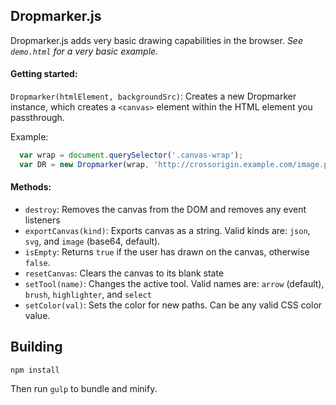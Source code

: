 ## Dropmarker.js

Dropmarker.js adds very basic drawing capabilities in the browser. *See `demo.html` for a very basic example.*

#### Getting started:

`Dropmarker(htmlElement, backgroundSrc)`: Creates a new Dropmarker instance, which creates a `<canvas>` element within the HTML element you passthrough.

Example:

```js
  var wrap = document.querySelector('.canvas-wrap');
  var DR = new Dropmarker(wrap, 'http://crossorigin.example.com/image.png');
```

#### Methods:

- `destroy`: Removes the canvas from the DOM and removes any event listeners
- `exportCanvas(kind)`: Exports canvas as a string. Valid kinds are: `json`, `svg`, and `image` (base64, default).
- `isEmpty`: Returns `true` if the user has drawn on the canvas, otherwise `false`.
- `resetCanvas`: Clears the canvas to its blank state
- `setTool(name)`: Changes the active tool. Valid names are: `arrow` (default), `brush`, `highlighter`, and `select`
- `setColor(val)`: Sets the color for new paths. Can be any valid CSS color value.

## Building

```
npm install
```

Then run `gulp` to bundle and minify.